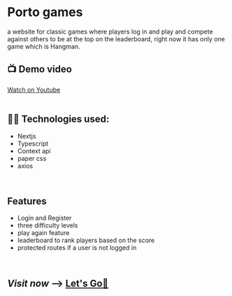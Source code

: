 # Porto games
a website for classic games where players log in and play and compete against others to be at the top on the leaderboard, right now it has only one game which is Hangman.
<br/>

## 📺 Demo video   
<a href="https://www.youtube.com/watch?v=FIMkfiyWYCY" target="_blank" rel="noopener">
 Watch on Youtube
</a>

<br/>
<br/>   


## 👨‍💻 Technologies used:
- Nextjs
- Typescript
- Context api
- paper css
- axios

<br>

## Features
- Login and Register
- three difficulty levels
- play again feature
- leaderboard to rank players based on the score
- protected routes if a user is not logged in


<br/>

## **_Visit now_** -->  <a href="https://hangman-next.vercel.app/" target="_blank" rel="noopener">Let's Go🚀</a>
